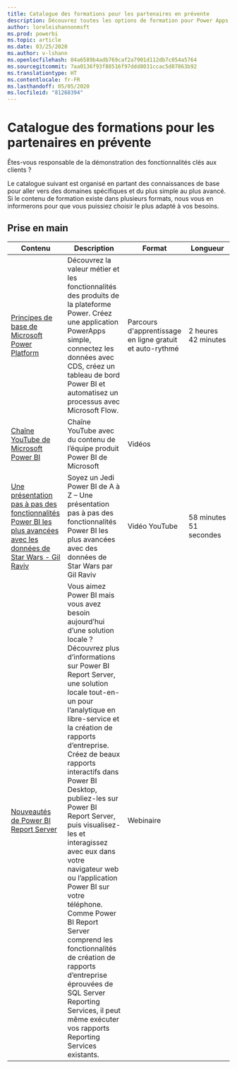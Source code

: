 ```yaml
---
title: Catalogue des formations pour les partenaires en prévente
description: Découvrez toutes les options de formation pour Power Apps
author: loreleishannonmsft
ms.prod: powerbi
ms.topic: article
ms.date: 03/25/2020
ms.author: v-lshann
ms.openlocfilehash: 04a6589b4adb769caf2a7901d112db7c054a5764
ms.sourcegitcommit: 7aa0136f93f88516f97ddd8031ccac5d07863b92
ms.translationtype: HT
ms.contentlocale: fr-FR
ms.lasthandoff: 05/05/2020
ms.locfileid: "81268394"
---
```

# <a name="partner-pre-sales-learning-catalog"></a>Catalogue des formations pour les partenaires en prévente

Êtes-vous responsable de la démonstration des fonctionnalités clés aux clients ? 

Le catalogue suivant est organisé en partant des connaissances de base pour aller vers des domaines spécifiques et du plus simple au plus avancé. Si le contenu de formation existe dans plusieurs formats, nous vous en informerons pour que vous puissiez choisir le plus adapté à vos besoins.

## <a name="get-started"></a>Prise en main<a name="get-started"></a>
| Contenu  | Description | Format  | Longueur   |
|-------------------------------------------------------------------------------------------------------------------------------------|-------------------------------------------------------------------------------------------------------------------------------------------------------------------------------------------------------------------------------------------------------------------------------------------------------------------------------------------------------------------------------------------------------------------------------------------------------------------------------------------------------------------------------------------------------------------|---------------------------------------|-------------|
| [Principes de base de Microsoft Power Platform](https://docs.microsoft.com/learn/paths/power-plat-fundamentals/)   | Découvrez la valeur métier et les fonctionnalités des produits de la plateforme Power. Créez une application PowerApps simple, connectez les données avec CDS, créez un tableau de bord Power BI et automatisez un processus avec Microsoft Flow.   | Parcours d'apprentissage en ligne gratuit et auto-rythmé | 2 heures 42 minutes   |
| [Chaîne YouTube de Microsoft Power BI](https://www.youtube.com/user/mspowerbi/videos)                                                 | Chaîne YouTube avec du contenu de l’équipe produit Power BI de Microsoft  | Vidéos |             |
| [Une présentation pas à pas des fonctionnalités Power BI les plus avancées avec les données de Star Wars - Gil Raviv](https://www.youtube.com/watch?v=r0Qk5V8dvgg) | Soyez un Jedi Power BI de A à Z – Une présentation pas à pas des fonctionnalités Power BI les plus avancées avec des données de Star Wars par Gil Raviv  | Vidéo YouTube   | 58 minutes 51 secondes |
| [Nouveautés de Power BI Report Server](https://info.microsoft.com/whats-new-powerbi-report-server-ondemand.html)       | Vous aimez Power BI mais vous avez besoin aujourd’hui d’une solution locale ? Découvrez plus d’informations sur Power BI Report Server, une solution locale tout-en-un pour l’analytique en libre-service et la création de rapports d’entreprise. Créez de beaux rapports interactifs dans Power BI Desktop, publiez-les sur Power BI Report Server, puis visualisez-les et interagissez avec eux dans votre navigateur web ou l’application Power BI sur votre téléphone. Comme Power BI Report Server comprend les fonctionnalités de création de rapports d’entreprise éprouvées de SQL Server Reporting Services, il peut même exécuter vos rapports Reporting Services existants. | Webinaire   |             |